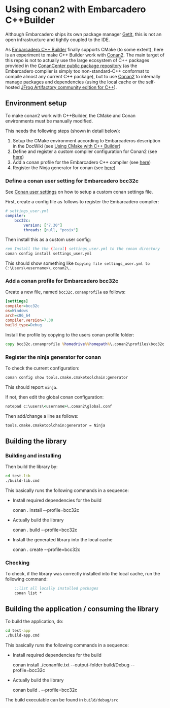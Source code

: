 # Using conan2 with Embarcadero C++Builder

Although Embarcadero ships its own package manager [GetIt](https://getitnow.embarcadero.com/), this is not an open infrastructure and tightly coupled to the IDE.

As [Embarcadero C++ Builder](https://www.embarcadero.com/de/products/cbuilder) finally supports CMake (to some extent), here is an experiment to make C++ Builder work with [Conan2](https://conan.io/). The main target of this repo is not to actually use the large ecosystem of C++ packages provided in the [ConanCenter public package repository](https://conan.io/center) (as the Embarcadero compiler is simply too non-standard-C++ conformat to compile almost any current C++ package), but to use [Conan2](https://conan.io/) to internally manage packages and dependencies (using the local cache or the self-hosted [JFrog Artifactory community edition for C++](https://conan.io/downloads)).

## Environment setup

To make conan2 work with C++Builder, the CMake and Conan environments must be manually modified.

This needs the following steps (shown in detail below):

1. Setup the CMake environment according to Embarcaderos description in the DocWiki (see [Using CMake with C++ Builder](https://docwiki.embarcadero.com/RADStudio/Athens/en/Using_CMake_with_C%2B%2B_Builder))
2. Define and register a custom compiler configuration for Conan2 (see [here](#define-a-conan-user-setting-for-embarcadero-bcc32c))
3. Add a conan profile for the Embarcadero C++ compiler (see [here](#add-a-conan-profile-for-embarcadero-bcc32c))
4. Register the Ninja generator for conan (see [here](#register-the-ninja-generator-for-conan))


### Define a conan user setting for Embarcadero bcc32c

See [Conan user settings](https://docs.conan.io/2.0/examples/config_files/settings/settings_user.html) on how to setup a custom conan settings file.

First, create a config file as follows to register the Embarcadero compiler:

``` yaml
# settings_user.yml
compiler:
    bcc32c:
        version: ["7.30"]
        threads: [null, "posix"]
```

Then install this as a custom user config:

``` cmd
rem Install the the (local) settings_user.yml to the conan directory
conan config install settings_user.yml
```

This should show something like `Copying file settings_user.yml to C:\Users\<username>\.conan2\.`


### Add a conan profile for Embarcadero bcc32c

Create a new file, named `bcc32c.conanprofile` as follows:

``` ini
[settings]
compiler=bcc32c
os=Windows
arch=x86_64
compiler.version=7.30
build_type=Debug
```

Install the profile by copying to the users conan profile folder:

``` cmd
copy bcc32c.conanprofile %homedrive%%homepath%\.conan2\profiles\bcc32c
```

### Register the ninja generator for conan

To check the current configuration:

``` cmd
conan config show tools.cmake.cmaketoolchain:generator
```

This should report `ninja`.

If not, then edit the global conan configuration: 

``` cmd
notepad c:\users\<username>\.conan2\global.conf
```

Then add/change a line as follows:

``` cmd
tools.cmake.cmaketoolchain:generator = Ninja
```

## Building the library

### Building and installing

Then build the library by:

``` cmd
cd test-lib
./build-lib.cmd
```

This basically runs the following commands in a sequence:

- Install required dependencies for the build

	conan . install --profile=bcc32c

- Actually build the library

	conan . build --profile=bcc32c

- Install the generated library into the local cache

	conan . create --profile=bcc32c

### Checking

To check, if the library was correctly installed into the local cache, run the following command:

``` cmd
	::list all locally installed packages
	conan list *
```

## Building the application / consuming the library

To build the application, do:

``` cmd
cd test-app
./build-app.cmd
```

This basically runs the following commands in a sequence:

- Install required dependencies for the build

	conan install ./conanfile.txt --output-folder build/Debug --profile=bcc32c

- Actually build the library

	conan build . --profile=bcc32c

The build executable can be found in `build/debug/src`


